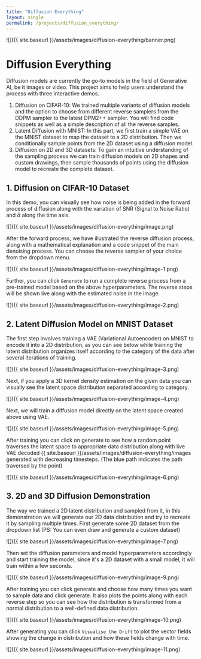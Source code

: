 ```yaml
---
title: "Diffusion Everything"
layout: single
permalink: /projects/diffusion_everything/
---
```

![]({{ site.baseurl }}/assets/images/diffusion-everything/banner.png)

# Diffusion Everything  
Diffusion models are currently the go-to models in the field of Generative AI, be it images or video. This project aims to help users understand the process with three interactive demos. 
1. Diffusion on CIFAR-10: We trained multiple variants of diffusion models and the option to choose from different reverse samplers from the DDPM sampler to the latest DPM2++ sampler. You will find code snippets as well as a simple description of all the reverse samples. 
2. Latent Diffusion with MNIST: In this part, we first train a simple VAE on the MNIST dataset to map the dataset to a 2D distribution. Then we conditionally sample points from the 2D dataset using a diffusion model. 
3. Diffusion on 2D and 3D datasets: To gain an intuitive understanding of the sampling process we can train diffusion models on 2D shapes and custom drawings, then sample thousands of points using the diffusion model to recreate the complete dataset. 

## 1. Diffusion on CIFAR-10 Dataset
In this demo, you can visually see how noise is being added in the forward process of diffusion along with the variation of SNR (Signal to Noise Ratio) and $\bar{\alpha}$ along the time axis. 

![]({{ site.baseurl }}/assets/images/diffusion-everything/image.png)  

After the forward process, we have illustrated the reverse diffusion process, along with a mathematical explanation and a code snippet of the main denoising process. You can choose the reverse sampler of your choice from the dropdown menu. 

![]({{ site.baseurl }}/assets/images/diffusion-everything/image-1.png)

Further, you can click `Generate` to run a complete reverse process from a pre-trained model based on the above hyperparameters. The reverse steps will be shown live along with the estimated noise in the image.  

![]({{ site.baseurl }}/assets/images/diffusion-everything/image-2.png)


## 2. Latent Diffusion Model on MNIST Dataset 

The first step involves training a VAE (Variational Autoencoder) on MNIST to encode it into a 2D distribution, as you can see below while training the latent distribution organizes itself according to the category of the data after several iterations of training. 

![]({{ site.baseurl }}/assets/images/diffusion-everything/image-3.png)

Next, if you apply a 3D kernel density estimation on the given data you can visually see the latent space distribution separated according to category. 

![]({{ site.baseurl }}/assets/images/diffusion-everything/image-4.png)

Next, we will train a diffusion model directly on the latent space created above using VAE.

![]({{ site.baseurl }}/assets/images/diffusion-everything/image-5.png)

After training you can click on generate to see how a random point traverses the latent space to appropriate data distribution along with live VAE decoded {{ site.baseurl }}/assets/images/diffusion-everything/images generated with decreasing timesteps. (The blue path indicates the path traversed by the point)

![]({{ site.baseurl }}/assets/images/diffusion-everything/image-6.png)

## 3. 2D and 3D Diffusion Demonstration

The way we trained a 2D latent distribution and sampled from it, in this demonstration we will generate our 2D data distribution and try to recreate it by sampling multiple times. First generate some 2D dataset from the dropdown list (PS: You can even draw and generate a custom dataset) 

![]({{ site.baseurl }}/assets/images/diffusion-everything/image-7.png)

Then set the diffusion parameters and model hyperparameters accordingly and start training the model, since it's a 2D dataset with a small model, it will train within a few seconds. 

![]({{ site.baseurl }}/assets/images/diffusion-everything/image-9.png)

After training you can click generate and choose how many times you want to sample data and click generate. It also plots the points along with each reverse step so you can see how the distribution is transformed from a normal distribution to a well-defined data distribution. 

![]({{ site.baseurl }}/assets/images/diffusion-everything/image-10.png) 

After generating you can click `Visualise the Drift` to plot the vector fields showing the change in distribution and how these fields change with time. 

![]({{ site.baseurl }}/assets/images/diffusion-everything/image-11.png)
